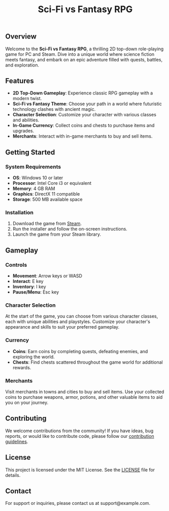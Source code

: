 <!DOCTYPE html>
<html lang="en">
<head>
    <meta charset="UTF-8">
    <meta name="viewport" content="width=device-width, initial-scale=1.0">
    <link rel="stylesheet" href="https://github.com/CyberGameX/Project-Scarlett/blob/3c5a6a96a06a24a3125cf4c68c29de4adb5245ee/cssreadme">
</head>
<body>
    <header>
        <h1>Sci-Fi vs Fantasy RPG</h1>
    </header>
    <div class="container">
        <section>
            <h2>Overview</h2>
            <p>Welcome to the <strong>Sci-Fi vs Fantasy RPG</strong>, a thrilling 2D top-down role-playing game for PC and Steam. Dive into a unique world where science fiction meets fantasy, and embark on an epic adventure filled with quests, battles, and exploration.</p>
        </section>
        <section>
            <h2>Features</h2>
            <ul>
                <li><strong>2D Top-Down Gameplay</strong>: Experience classic RPG gameplay with a modern twist.</li>
                <li><strong>Sci-Fi vs Fantasy Theme</strong>: Choose your path in a world where futuristic technology clashes with ancient magic.</li>
                <li><strong>Character Selection</strong>: Customize your character with various classes and abilities.</li>
                <li><strong>In-Game Currency</strong>: Collect coins and chests to purchase items and upgrades.</li>
                <li><strong>Merchants</strong>: Interact with in-game merchants to buy and sell items.</li>
            </ul>
        </section>
        <section>
            <h2>Getting Started</h2>
            <h3>System Requirements</h3>
            <ul>
                <li><strong>OS</strong>: Windows 10 or later</li>
                <li><strong>Processor</strong>: Intel Core i3 or equivalent</li>
                <li><strong>Memory</strong>: 4 GB RAM</li>
                <li><strong>Graphics</strong>: DirectX 11 compatible</li>
                <li><strong>Storage</strong>: 500 MB available space</li>
            </ul>
            <h3>Installation</h3>
            <ol>
                <li>Download the game from <a href="https://store.steampowered.com/">Steam</a>.</li>
                <li>Run the installer and follow the on-screen instructions.</li>
                <li>Launch the game from your Steam library.</li>
            </ol>
        </section>
        <section>
            <h2>Gameplay</h2>
            <h3>Controls</h3>
            <ul>
                <li><strong>Movement</strong>: Arrow keys or WASD</li>
                <li><strong>Interact</strong>: E key</li>
                <li><strong>Inventory</strong>: I key</li>
                <li><strong>Pause/Menu</strong>: Esc key</li>
            </ul>
            <h3>Character Selection</h3>
            <p>At the start of the game, you can choose from various character classes, each with unique abilities and playstyles. Customize your character's appearance and skills to suit your preferred gameplay.</p>
            <h3>Currency</h3>
            <ul>
                <li><strong>Coins</strong>: Earn coins by completing quests, defeating enemies, and exploring the world.</li>
                <li><strong>Chests</strong>: Find chests scattered throughout the game world for additional rewards.</li>
            </ul>
            <h3>Merchants</h3>
            <p>Visit merchants in towns and cities to buy and sell items. Use your collected coins to purchase weapons, armor, potions, and other valuable items to aid you on your journey.</p>
        </section>
        <section>
            <h2>Contributing</h2>
            <p>We welcome contributions from the community! If you have ideas, bug reports, or would like to contribute code, please follow our <a href="CONTRIBUTING.md">contribution guidelines</a>.</p>
        </section>
        <section>
            <h2>License</h2>
            <p>This project is licensed under the MIT License. See the <a href="LICENSE">LICENSE</a> file for details.</p>
        </section>
        <section>
            <h2>Contact</h2>
            <p>For support or inquiries, please contact us at support@example.com.</p>
        </section>
    </div>
</body>
</html>
